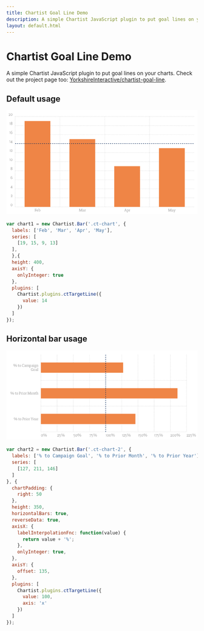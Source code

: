 ```yaml
---
title: Chartist Goal Line Demo
description: A simple Chartist JavaScript plugin to put goal lines on your charts
layout: default.html
---
```


# Chartist Goal Line Demo

A simple Chartist JavaScript plugin to put goal lines on your charts. Check out the
project page too: <a
href="https://github.com/YorkshireInteractive/chartist-bar-labels">YorkshireInteractive/chartist-goal-line</a>.

      
## Default usage

<div class="ct-chart"><img src="images/ct-chart.png"></div>

```js
var chart1 = new Chartist.Bar('.ct-chart', {
  labels: ['Feb', 'Mar', 'Apr', 'May'],
  series: [
    [19, 15, 9, 13]
  ],
  },{
  height: 400,
  axisY: {
    onlyInteger: true
  },
  plugins: [
    Chartist.plugins.ctTargetLine({
      value: 14
    })
  ]
});
```
      

## Horizontal bar usage

<div class="ct-chart-2"><img src="images/ct-chart-2.png"></div>

```js
var chart2 = new Chartist.Bar('.ct-chart-2', {
  labels: ['% to Campaign Goal', '% to Prior Month', '% to Prior Year'],
  series: [
    [127, 211, 146]
  ]
}, {
  chartPadding: {
    right: 50
  },
  height: 350,
  horizontalBars: true,
  reverseData: true,
  axisX: {
    labelInterpolationFnc: function(value) {
      return value + '%';
    },
    onlyInteger: true,
  },
  axisY: {
    offset: 135,
  },
  plugins: [
    Chartist.plugins.ctTargetLine({
      value: 100,
      axis: 'x'
    })
  ]
});
```
